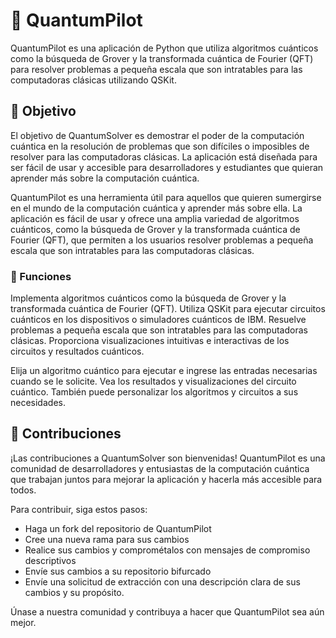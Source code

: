 # 🚀 QuantumPilot

QuantumPilot es una aplicación de Python que utiliza algoritmos cuánticos como la búsqueda de Grover y la transformada cuántica de Fourier (QFT) para resolver problemas a pequeña escala que son intratables para las computadoras clásicas utilizando QSKit.

## 🎯 Objetivo

El objetivo de QuantumSolver es demostrar el poder de la computación cuántica en la resolución de problemas que son difíciles o imposibles de resolver para las computadoras clásicas. La aplicación está diseñada para ser fácil de usar y accesible para desarrolladores y estudiantes que quieran aprender más sobre la computación cuántica.

QuantumPilot es una herramienta útil para aquellos que quieren sumergirse en el mundo de la computación cuántica y aprender más sobre ella. La aplicación es fácil de usar y ofrece una amplia variedad de algoritmos cuánticos, como la búsqueda de Grover y la transformada cuántica de Fourier (QFT), que permiten a los usuarios resolver problemas a pequeña escala que son intratables para las computadoras clásicas.

### 🚀 Funciones

Implementa algoritmos cuánticos como la búsqueda de Grover y la transformada cuántica de Fourier (QFT). Utiliza QSKit para ejecutar circuitos cuánticos en los dispositivos o simuladores cuánticos de IBM. Resuelve problemas a pequeña escala que son intratables para las computadoras clásicas. Proporciona visualizaciones intuitivas e interactivas de los circuitos y resultados cuánticos.

Elija un algoritmo cuántico para ejecutar e ingrese las entradas necesarias cuando se le solicite. Vea los resultados y visualizaciones del circuito cuántico. También puede personalizar los algoritmos y circuitos a sus necesidades.

## 📝 Contribuciones

¡Las contribuciones a QuantumSolver son bienvenidas! QuantumPilot es una comunidad de desarrolladores y entusiastas de la computación cuántica que trabajan juntos para mejorar la aplicación y hacerla más accesible para todos.

Para contribuir, siga estos pasos:

- Haga un fork del repositorio de QuantumPilot
- Cree una nueva rama para sus cambios
- Realice sus cambios y comprométalos con mensajes de compromiso descriptivos
- Envíe sus cambios a su repositorio bifurcado
- Envíe una solicitud de extracción con una descripción clara de sus cambios y su propósito.

Únase a nuestra comunidad y contribuya a hacer que QuantumPilot sea aún mejor.
